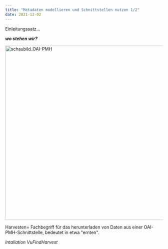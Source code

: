 ```yaml
---
title: "Metadaten modellieren und Schnittstellen nutzen 1/2"
date: 2021-12-02
---
```


Einleitungssatz...

***wo stehen wir?***


<img width="557" alt="schaubild_OAI-PMH" src="https://user-images.githubusercontent.com/74451681/151670864-51ae0803-631c-494e-9924-96e841aee9fa.png">


Harvesten= Fachbegriff für das herunterladen von Daten aus einer OAI-PMH-Schnittstelle, bedeutet in etwa "ernten".

*Intallation VuFindHarvest*
